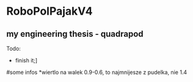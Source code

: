 # RoboPolPajakV4
## my engineering thesis - quadrapod

Todo:
* finish it;]






#some infos
*wiertlo na walek 0.9-0.6, to najmnijesze z pudelka, nie 1.4